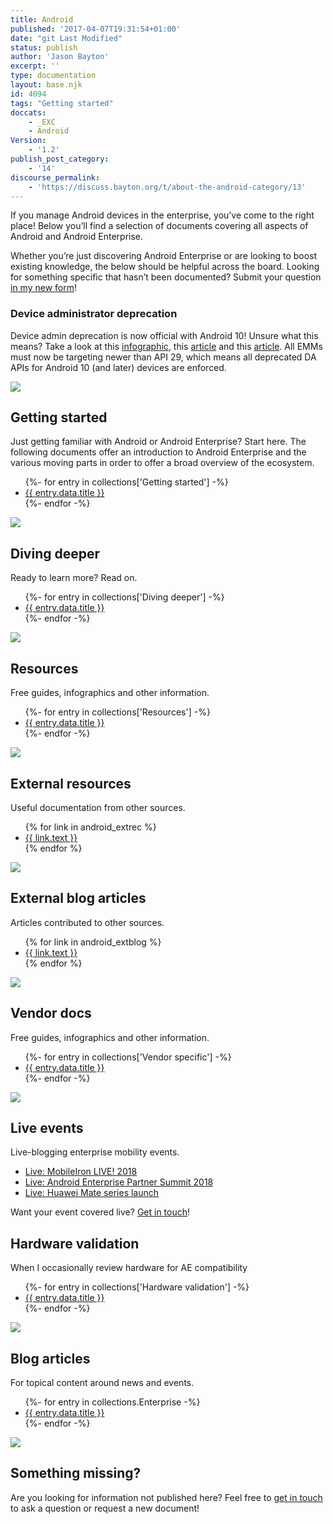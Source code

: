```yaml
---
title: Android
published: '2017-04-07T19:31:54+01:00'
date: "git Last Modified"
status: publish
author: 'Jason Bayton'
excerpt: ''
type: documentation
layout: base.njk
id: 4094
tags: "Getting started"
doccats:
    - _EXC
    - Android
Version:
    - '1.2'
publish_post_category:
    - '14'
discourse_permalink:
    - 'https://discuss.bayton.org/t/about-the-android-category/13'
---
```


If you manage Android devices in the enterprise, you’ve come to the right place! Below you’ll find a selection of documents covering all aspects of Android and Android Enterprise.

Whether you’re just discovering Android Enterprise or are looking to boost existing knowledge, the below should be helpful across the board. Looking for something specific that hasn’t been documented? Submit your question [in my new form](https://forms.gle/2VVDeYHiTFhPT2oVA)!

<div class="callout callout-danger">

### Device administrator deprecation
Device admin deprecation is now official with Android 10! Unsure what this means? Take a look at this [infographic](/android/infobyte-did-you-know-device-admin-deprecation/), this [article](/2017/12/google-is-deprecating-device-admin-in-favour-of-android-enterprise/) and this [article](/2019/03/android-enterprise-in-q-features-and-clarity-on-da-deprecation/#clarity-on-da-deprecation-in-q). All EMMs must now be targeting newer than API 29, which means all deprecated DA APIs for Android 10 (and later) devices are enforced. 

</div>

<div id="android_doc_grid">
<div class="android-doc-grid">

<div class="android-doc-grid-group">

![](https://r2_worker.bayton.workers.dev/uploads/2017/04/startertripledroid.png) 
## Getting started

Just getting familiar with Android or Android Enterprise? Start here. The following documents offer an introduction to Android Enterprise and the various moving parts in order to offer a broad overview of the ecosystem.
<div class="android-topic">
<ul>
    {%- for entry in collections['Getting started'] -%}
    <li><a href="{{ entry.url }}">{{ entry.data.title }}</a></li>
    {%- endfor -%}
</ul>
</div>
</div>
<div class="android-doc-grid-group">

![](https://r2_worker.bayton.workers.dev/uploads/2017/04/triodroidlearning.png) 
## Diving deeper

Ready to learn more? Read on.
<div class="android-topic">
 <ul>
    {%- for entry in collections['Diving deeper'] -%}
    <li><a href="{{ entry.url }}">{{ entry.data.title }}</a></li>
    {%- endfor -%}
</ul>
</div>
</div>
<div class="android-doc-grid-group">

![](https://r2_worker.bayton.workers.dev/uploads/2017/04/triodroidselfies-1.png) 
## Resources

Free guides, infographics and other information.

<div class="android-topic">
 <ul>
    {%- for entry in collections['Resources'] -%}
    <li><a href="{{ entry.url }}">{{ entry.data.title }}</a></li>
    {%- endfor -%}
</ul>
</div>
</div>
<div class="android-doc-grid-group">

![](https://r2_worker.bayton.workers.dev/uploads/2017/04/droidtrioresources.png) 
## External resources

Useful documentation from other sources.
<div class="android-topic">
<ul>
{% for link in android_extrec %}
<li> 
<a href="{{ link.url }}">{{ link.text }}</a>
</li>    
{% endfor %}
</ul>
</div>
</div>
<div class="android-doc-grid-group">

![](https://r2_worker.bayton.workers.dev/uploads/2019/01/externalblogg.png) 
## External blog articles

Articles contributed to other sources.
<div class="android-topic">
<ul>
{% for link in android_extblog %}
<li> 
<a href="{{ link.url }}">{{ link.text }}</a>
</li>    
{% endfor %}
</ul>
</div>
</div>
<div class="android-doc-grid-group">

![](https://r2_worker.bayton.workers.dev/uploads/2017/04/triodroidselfies-1.png) 
## Vendor docs

Free guides, infographics and other information.
<div class="android-topic">
 <ul>
    {%- for entry in collections['Vendor specific'] -%}
    <li><a href="{{ entry.url }}">{{ entry.data.title }}</a></li>
    {%- endfor -%}
</ul>
</div>
</div>
</div>
<div class="android-doc-grid">
<div class="android-doc-grid-group">

![](https://r2_worker.bayton.workers.dev/uploads/2017/04/droidtrioevents.png) 
## Live events
Live-blogging enterprise mobility events.
<div class="android-topic">

- [Live: MobileIron LIVE! 2018](/2018/05/live-mobileiron-live-2018/)
- [Live: Android Enterprise Partner Summit 2018](/2018/05/live-android-enterprise-partner-summit-2018/)
- [Live: Huawei Mate series launch](/2018/10/live-huawei-mate-series-launch/)

</div>

Want your event covered live? [Get in touch](/contact)!

## Hardware validation

When I occasionally review hardware for AE compatibility
<div class="android-topic">
 <ul>
    {%- for entry in collections['Hardware validation'] -%}
    <li><a href="{{ entry.url }}">{{ entry.data.title }}</a></li>
    {%- endfor -%}
</ul>
</div>
</div>
<div class="android-doc-grid-group">

![](https://r2_worker.bayton.workers.dev/uploads/2017/04/triodroidwriting.png) 
## Blog articles

For topical content around news and events.
<div class="android-topic">
 <ul>
    {%- for entry in collections.Enterprise -%}
    <li><a href="{{ entry.url }}">{{ entry.data.title }}</a></li>
    {%- endfor -%}
</ul>
</div>
</div>
</div>
</div>

![](https://r2_worker.bayton.workers.dev/uploads/2019/01/ask.png) 

## Something missing?

Are you looking for information not published here? Feel free to [get in touch](mailto:jason@bayton.org) to ask a question or request a new document!
